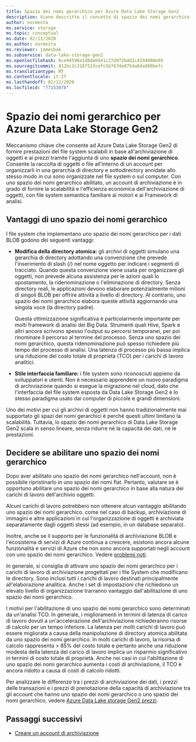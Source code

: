 ```yaml
---
title: Spazio dei nomi gerarchico per Azure Data Lake Storage Gen2
description: Viene descritto il concetto di spazio dei nomi gerarchico per Azure Data Lake Storage Gen2
author: normesta
ms.service: storage
ms.topic: conceptual
ms.date: 02/11/2020
ms.author: normesta
ms.reviewer: jamesbak
ms.subservice: data-lake-storage-gen2
ms.openlocfilehash: 6ce94590a1d0de6941c27d972bdd1c4194080e95
ms.sourcegitcommit: 812bc3c318f513cefc5b767de8754a6da888befc
ms.translationtype: MT
ms.contentlocale: it-IT
ms.lasthandoff: 02/12/2020
ms.locfileid: "77153078"
---
```

# <a name="azure-data-lake-storage-gen2-hierarchical-namespace"></a>Spazio dei nomi gerarchico per Azure Data Lake Storage Gen2

Meccanismo chiave che consente ad Azure Data Lake Storage Gen2 di fornire prestazioni del file system scalabili in base all'archiviazione di oggetti e ai prezzi tramite l'aggiunta di uno **spazio dei nomi gerarchico**. Consente la raccolta di oggetti o file all'interno di un account per organizzarli in una gerarchia di directory e sottodirectory annidate allo stesso modo in cui sono organizzate nel file system o sul computer. Con uno spazio dei nomi gerarchico abilitato, un account di archiviazione è in grado di fornire la scalabilità e l'efficienza economica dell'archiviazione di oggetti, con file system semantica familiare ai motori e ai Framework di analisi.

## <a name="the-benefits-of-a-hierarchical-namespace"></a>Vantaggi di uno spazio dei nomi gerarchico

I file system che implementano uno spazio dei nomi gerarchico per i dati BLOB godono dei seguenti vantaggi:

- **Modifica della directory atomica:** gli archivi di oggetti simulano una gerarchia di directory adottando una convenzione che prevede l'inserimento di slash (/) nel nome oggetto per indicare i segmenti di tracciato. Quando questa convenzione viene usata per organizzare gli oggetti, non prevede alcuna assistenza per le azioni quali lo spostamento, la ridenominazione o l'eliminazione di directory. Senza directory reali, le applicazioni devono elaborare potenzialmente milioni di singoli BLOB per offrire attività a livello di directory. Al contrario, uno spazio dei nomi gerarchico elabora queste attività aggiornando una singola voce (la directory padre).

    Questa ottimizzazione significativa è particolarmente importante per molti framework di analisi dei Big Data. Strumenti quali Hive, Spark e altri ancora scrivono spesso l'output su percorsi temporanei, per poi rinominare il percorso al termine del processo. Senza uno spazio dei nomi gerarchico, questa ridenominazione può spesso richiedere più tempo del processo di analisi. Una latenza di processo più bassa implica una riduzione del costo totale di proprietà (TCO) per i carichi di lavoro analitici.

- **Stile interfaccia familiare:** i file system sono riconosciuti appieno da sviluppatori e utenti. Non è necessario apprendere un nuovo paradigma di archiviazione quando si esegue la migrazione nel cloud, dato che l'interfaccia del file system esposta da Data Lake Storage Gen2 è lo stesso paradigma usato dai computer di piccole e grandi dimensioni.

Uno dei motivi per cui gli archivi di oggetti non hanno tradizionalmente mai supportato gli spazi dei nomi gerarchici è perché questi ultimi limitano la scalabilità. Tuttavia, lo spazio dei nomi gerarchico di Data Lake Storage Gen2 scala in senso lineare, senza ridurre né la capacità dei dati, né le prestazioni.

## <a name="deciding-whether-to-enable-a-hierarchical-namespace"></a>Decidere se abilitare uno spazio dei nomi gerarchico

Dopo aver abilitato uno spazio dei nomi gerarchico nell'account, non è possibile ripristinarlo in uno spazio dei nomi flat. Pertanto, valutare se è opportuno abilitare uno spazio dei nomi gerarchico in base alla natura dei carichi di lavoro dell'archivio oggetti.

Alcuni carichi di lavoro potrebbero non ottenere alcun vantaggio abilitando uno spazio dei nomi gerarchico. come nel caso di backup, archiviazione di immagini e altre applicazioni in cui l'organizzazione di oggetti è archiviata separatamente dagli oggetti stessi (ad esempio, in un database separato). 

Inoltre, anche se il supporto per le funzionalità di archiviazione BLOB e l'ecosistema di servizi di Azure continua a crescere, esistono ancora alcune funzionalità e servizi di Azure che non sono ancora supportati negli account con uno spazio dei nomi gerarchico. Vedere [problemi noti](data-lake-storage-known-issues.md). 

In generale, si consiglia di attivare uno spazio dei nomi gerarchico per i carichi di lavoro di archiviazione progettati per i file System che modificano le directory. Sono inclusi tutti i carichi di lavoro destinati principalmente all'elaborazione analitica. Anche i set di impostazioni che richiedono un elevato livello di organizzazione trarranno vantaggio dall'abilitazione di uno spazio dei nomi gerarchico.

I motivi per l'abilitazione di uno spazio dei nomi gerarchico sono determinati da un'analisi TCO. In generale, i miglioramenti in termini di latenza di carico di lavoro dovuti a un'accelerazione dell'archiviazione richiederanno risorse di calcolo per un tempo inferiore. La latenza per molti carichi di lavoro può essere migliorata a causa della manipolazione di directory atomica abilitata da uno spazio dei nomi gerarchico. In molti carichi di lavoro, la risorsa di calcolo rappresenta > 85% del costo totale e pertanto anche una riduzione modesta della latenza del carico di lavoro implica un risparmio significativo in termini di costo totale di proprietà. Anche nei casi in cui l'abilitazione di uno spazio dei nomi gerarchico aumenta i costi di archiviazione, il TCO è ancora ridotto a causa di costi di calcolo ridotti.

Per analizzare le differenze tra i prezzi di archiviazione dei dati, i prezzi delle transazioni e i prezzi di prenotazione della capacità di archiviazione tra gli account che hanno uno spazio dei nomi gerarchico o uno spazio dei nomi gerarchico, vedere [Azure Data Lake storage Gen2 prezzi](https://azure.microsoft.com/pricing/details/storage/data-lake/).

## <a name="next-steps"></a>Passaggi successivi

- [Creare un account di archiviazione](./data-lake-storage-quickstart-create-account.md)
